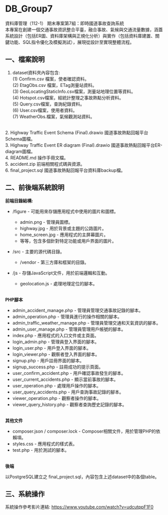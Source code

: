 # DB_Group7
資料庫管理（112-1） 期末專案第7組：即時國道事故查詢系統
<br>
本專案在創建一個交通事故資訊整合平臺，融合事故、氣候與交通流量數據，涵蓋系統設計（包括ER圖、資料庫架構與正規化分析）與實作（包括資料庫建置、關鍵功能、SQL指令優化及模擬測試），展現從設計至實現整體流程。
<br>

## 一、檔案說明
1. dataset資料夾內容包含:  
(1) Confirm.csv 檔案，使者確認資料。    
(2) EtagObs.csv 檔案，ETag測量站資料。  
(3) GeoLocatingStaticInfo.csv檔案，測量站地理位置等資料。  
(4) Hotspot.csv檔案，經統計整理之事故熱點分析資料。  
(5) Query.csv檔案，查詢紀錄資料。  
(6) User.csv檔案，使用者資料。  
(7) WeatherObs.檔案，氣候觀測站資料。  
<br>
2. Highway Traffic Event Schema (Final).drawio 國道事故熱點回報平台Schema圖檔。
<br>
3. Highway Traffic Event ER diagram (Final).drawio 國道事故熱點回報平台ER-diagram圖檔。
<br>
4. README.md 操作手冊文檔。
<br>
5. accident.zip 前端相關程式碼與資源。
<br>
6. final_project.sql 國道事故熱點回報平台資料庫backup檔。
<br>


## 二、前後端系統說明
<b>前端目錄結構:</b>
- /figure - 可能用來存儲應用程式中使用的圖片和圖標。
  - admin.png - 管理員圖標。
  - highway.jpg - 用於背景或主題的公路圖片。
  - home_screen.jpg - 應用程式的主屏幕圖片。
  - 等等，包含多個針對特定功能或用戶界面的圖片。

- /src - 主要的源代碼目錄。
  - /vendor - 第三方庫和框架的目錄。

- /js - 存儲JavaScript文件，用於前端邏輯和互動。
  - geolocation.js - 處理地理定位的腳本。
<br>
<b>PHP腳本</b>

- admin_accident_manage.php - 管理員管理交通事故記錄的腳本。
- admin_operation.php - 管理員進行的操作相關的腳本。
- admin_traffic_weather_manage.php - 管理員管理交通和天氣資訊的腳本。
- admin_user_manage.php - 管理員管理用戶帳號的腳本。
- index.php - 應用程式的入口文件或主頁面。
- login_admin.php - 管理員登入界面的腳本。
- login_user.php - 用戶登入界面的腳本。
- login_viewer.php - 觀察者登入界面的腳本。
- signup.php - 用戶註冊界面的腳本。
- signup_success.php - 註冊成功的提示頁面。
- user_confirm_accident.php - 用戶確認事故發生的腳本。
- user_current_accidents.php - 顯示當前事故的腳本。
- user_operation.php - 處理用戶操作的腳本。
- user_query_accidents.php - 用戶查詢事故記錄的腳本。
- viewer_operation.php - 觀察者操作的腳本。
- viewer_query_history.php - 觀察者查詢歷史記錄的腳本。

<br>
<b>其他文件</b>

- composer.json / composer.lock - Composer相關文件，用於管理PHP的依賴項。
- styles.css - 應用程式的樣式表。
- test.php - 用於測試的腳本。


<br>
<b>後端</b>

以PostgreSQL建立之 final_project.sql，內容包含上述dataset中的各個table。
<br>

## 三、系統操作
系統操作參考影片連結: https://www.youtube.com/watch?v=udcutppF1F0

